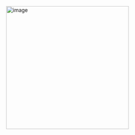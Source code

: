 <img width="331" alt="image" src="https://github.com/user-attachments/assets/3a9cc610-22ab-45df-8426-0d5c9534aa71" />
